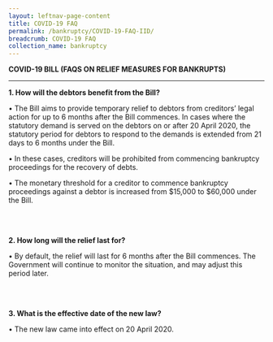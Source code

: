 ```yaml
---
layout: leftnav-page-content
title: COVID-19 FAQ
permalink: /bankruptcy/COVID-19-FAQ-IID/
breadcrumb: COVID-19 FAQ
collection_name: bankruptcy
---
```


**COVID-19 BILL (FAQS ON RELIEF MEASURES FOR BANKRUPTS)**<br>

---

**1.	How will the debtors benefit from the Bill?**<br>

•	The Bill aims to provide temporary relief to debtors from creditors’ legal action for up to 6 months after the Bill commences. In cases where the statutory demand is served on the debtors on or after 20 April 2020, the statutory period for debtors to respond to the demands is extended from 21 days to 6 months under the Bill.<br>

•	In these cases, creditors will be prohibited from commencing  bankruptcy proceedings for the recovery of debts. <br>

•	The monetary threshold for a creditor to commence bankruptcy proceedings against a debtor is increased from $15,000 to $60,000 under the Bill.<br><br>

<br>

**2.	How long will the relief last for?**<br>

•	By default, the relief will last for 6 months after the Bill commences. The Government will continue to monitor the situation, and may adjust this period later.<br><br>

<br>

**3.	What is the effective date of the new law?**<br>

•	The new law came into effect on 20 April 2020.<br><br>

<br>
